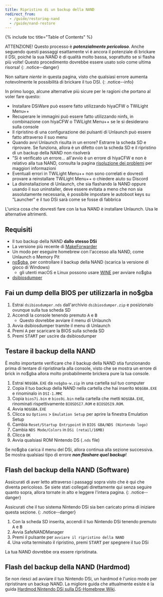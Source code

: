 ```yaml
---
title: Ripristino di un backup della NAND
redirect_from:
  - /guide/restoring-nand
  - /guide/nand-restore
---
```


{% include toc title="Table of Contents" %}

ATTENZIONE! Questo processo è ***potenzialmente pericoloso***. Anche seguendo questi passaggi esattamente vi è ancora il potenziale di brickare il DSi, poiché la sua NAND è di qualità molto bassa, soprattutto se si flasha più volte! Questo procedimento dovrebbe essere usato solo come ultima risorsa!
{: .notice--danger}

Non saltare *niente* in questa pagina, visto che qualsiasi errore aumenta notevolmente le possibilità di brickare il tuo DSI.
{: .notice--info}

In primo luogo, alcune alternative più sicure per le ragioni che portano al voler fare questo:
- Installare DSiWare può essere fatto utilizzando hiyaCFW o TWiLight Menu++
- Recuperare le immagini può essere fatto utilizzando ninfs, in combinazione con hiyaCFW o TWiLight Menu++ se le si desiderano sulla console
- Il ripristino di una configurazione dei pulsanti di Unlaunch può essere fatto attraverso il suo menu
- Quando avvi Unlaunch risulta in un errore? Estrarre la scheda SD e riprovare. Se funziona, allora è un difetto con la scheda SD e il ripristino di un backup della NAND non risolverà
- "Si è verificato un errore... all'avvio è un errore di hiyaCFW e non è relativo alla tua NAND, consulta la pagina [ risoluzione dei problemi](troubleshooting#hiyacfw) per maggiori informazioni
- Eventuali errori in TWiLight Menu++ non sono correlati e dovresti provare a reinstallare TWiLight Menu++ o chiedere aiuto su Discord
- La disinstallazione di Unlaunch, che sia flashando la NAND oppure usando il suo uninstaller, deve essere evitata a meno che non sia assolutamente necessaria, è possibile impostare le autoboot keys su "Launcher" e il tuo DSi sarà come se fosse di fabbrica

L'unica cosa che dovresti fare con la tua NAND è installare Unlaunch. Usa le alternative altrimenti.

## Requisiti
- Il tuo backup della NAND **dallo stesso DSi**
- La versione più recente di [MakeForwarder](https://github.com/DS-Homebrew/SafeNANDManager/releases/latest/download/SafeNANDManager.nds)
- Un modo per eseguire homebrew con l'accesso alla NAND, come Unlaunch o Memory Pit
- [no$gba](https://problemkaputt.de/gba.htm), per controllare il backup della NAND (scarica la versione di gioco di Windows)
  - gli utenti macOS e Linux possono usare [WINE](https://winehq.org) per avviare no$gba
- [dsibiosdumper](http://melonds.kuribo64.net/downloads/dsibiosdumper.7z)

## Fai un dump della BIOS per utilizzarla in no$gba
1. Estrai `dsibiosdumper.nds` dall'archivio `dsibiosdumper.zip` e posizionalo ovunque sulla tua scheda SD
2. Accendi la console tenendo premuto <kbd class="face">A</kbd> e <kbd class="face">B</kbd>
   - Questo dovrebbe avviare il menu di Unlaunch
3. Avvia dsibiosdumper tramite il menu di Unlaunch
4. Premi <kbd class="face">A</kbd> per scaricare la BIOS sulla scheda SD
5. Premi <kbd>START</kbd> per uscire da dsibiosdumper

## Testare il backup della NAND
È molto importante verificare che il backup della NAND stia funzionando prima di tentare di ripristinarla alla console, visto che se mostra un errore di brick in no$gba allora molto probabilmente brickera pure la tua console.
1. Estrai `NO$GBA.EXE` da `no$gba-w.zip` in una cartella sul tuo computer
2. Copia il tuo backup della NAND nella cartella che hai inserito `NO$GBA.EXE` e rinominalo in `DSI-1.MMC`
3. Copia `bios7i.bin` e `bios9i.bin` nella cartella che metti `NO$GBA.EXE`, rinominati rispettivamente `BIOSDSI7.ROM` e `BIOSDSI9.ROM`.
4. Avvia `NO$GBA.EXE`
5. Clicca su `Options` > `Emulation Setup` per aprire la finestra Emulation Setup
6. Cambia `Reset/Startup Entrypoint` in `BIOS GBA/NDS (Nintendo logo)`
7. Cambia `NDS Mode/Colors` in `DSi (retail/16MB)`
8. Clicca `OK`
9. Avvia qualsiasi ROM Nintendo DS (`.nds` file)

Se no$gba carica il menu del DSi, allora continua alla sezione successiva. Se mostra qualsiasi tipo di errore ***non flashare quel backup***!

## Flash del backup della NAND (Software)

Assicurati di aver letto attraverso i passaggi sopra visto che è qui che diventa pericoloso. Se siete stati collegati direttamente qui senza seguire quanto sopra, allora tornate in alto e leggere l'intera pagina.
{: .notice--danger}

Assicurati che il tuo sistema Nintendo DSi sia ben caricato prima di iniziare questa sezione.
{: .notice--danger}

1. Con la scheda SD inserita, accendi il tuo Nintendo DSi tenendo premuto <kbd class="face">A</kbd> e <kbd class="face">B</kbd>
3. Avvia SafeNANDManager
4. Premi il pulsante per `avviare il ripristino della NAND`
6. Una volta terminato il ripristino, premi <kbd>START</kbd> per spegnere il tuo DSi

La tua NAND dovrebbe ora essere ripristinata.

## Flash del backup della NAND (Hardmod)
Se non riesci ad avviare il tuo Nintendo DSi, un hardmod è l'unico modo per ripristinare un backup NAND. La migliore guida che attualmente esiste è la guida [ Hardmod Nintendo DSi sulla DS-Homebrew Wiki](https://wiki.ds-homebrew.com/ds-index/hardmod#nintendo-dsi).
